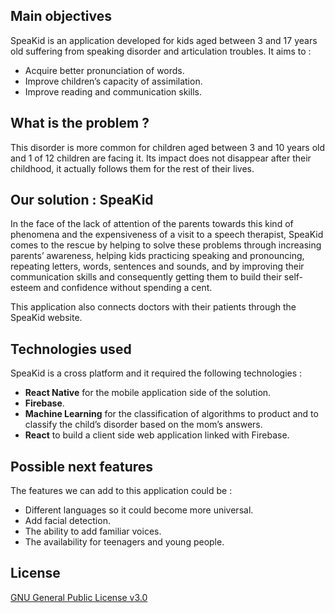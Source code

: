 Main objectives
---------------
SpeaKid is an application developed for kids aged between 3 and 17 years old suffering from speaking disorder and articulation troubles. It aims to :  

- Acquire better pronunciation of words.
- Improve children’s capacity of assimilation.
- Improve reading and communication skills.  

What is the problem ?
---------------------
This disorder is more common for children aged between 3 and 10 years old and 1 of 12 children are facing it. Its impact does not disappear after their childhood, it actually follows them for the rest of their lives.   

Our solution : SpeaKid
-----------------------
In the face of the lack of attention of the parents towards this kind of phenomena and the expensiveness of a visit to a speech therapist, SpeaKid comes to the rescue by helping to solve these problems through increasing parents’ awareness, helping kids practicing speaking and pronouncing, repeating letters, words, sentences and sounds, and by improving their communication skills and consequently getting them to build their self-esteem and confidence without spending a cent.  

This application also connects doctors with their patients through the SpeaKid website.

Technologies used
------------------
SpeaKid is a cross platform and it required the following technologies :  
- **React Native** for the mobile application side of the solution.  
- **Firebase**.  
- **Machine Learning** for the classification of algorithms to product and to classify the child’s disorder based on the mom’s answers.
- **React** to build a client side web application linked with Firebase.  

Possible next features
----------------------
The features we can add to this application could be :  
- Different languages so it could become more universal.  
- Add facial detection.  
- The ability to add familiar voices.
- The availability for teenagers and young people.  

License
--------
[GNU General Public License v3.0](https://choosealicense.com/licenses/gpl-3.0/#)
